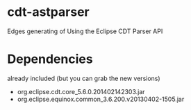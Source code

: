 cdt-astparser
========

Edges generating of Using the Eclipse CDT Parser API

Dependencies
====
 already included (but you can grab the new versions)
 
* org.eclipse.cdt.core_5.6.0.201402142303.jar
* org.eclipse.equinox.common_3.6.200.v20130402-1505.jar
